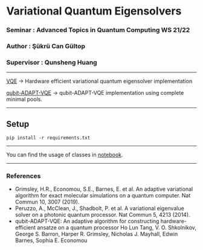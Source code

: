 # Variational Quantum Eigensolvers 
### Seminar     : Advanced Topics in Quantum Computing WS 21/22

### Author      : Şükrü Can Gültop
### Supervisor  : Qunsheng Huang
---

[VQE](VQEs/VQE.py)
 -> Hardware efficient variational quantum eigensolver implementation

[qubit-ADAPT-VQE](VQEs/ADAPTVQE.py) -> qubit-ADAPT-VQE implementation using complete minimal pools.

---

## Setup


```pip install -r requirements.txt``` 

---

You can find the usage of classes in [notebook](VQE_Showcase.ipynb).

--- 
### References
- Grimsley, H.R., Economou, S.E., Barnes, E. et al. An adaptive variational algorithm for exact molecular simulations on a quantum computer. Nat Commun 10, 3007 (2019).
- Peruzzo, A., McClean, J., Shadbolt, P. et al. A variational eigenvalue solver on a photonic quantum processor. Nat Commun 5, 4213 (2014).
- qubit-ADAPT-VQE: An adaptive algorithm for constructing hardware-efficient ansatze on a quantum processor
Ho Lun Tang, V. O. Shkolnikov, George S. Barron, Harper R. Grimsley, Nicholas J. Mayhall, Edwin Barnes, Sophia E. Economou
